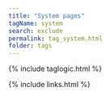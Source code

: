 ```yaml
---
title: "System pages"
tagName: system
search: exclude
permalink: tag_system.html
folder: tags
---
```

{% include taglogic.html %}

{% include links.html %}
